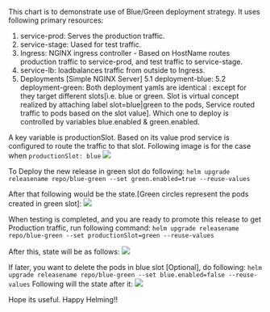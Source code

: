 This chart is to demonstrate use of Blue/Green deployment strategy.
It uses following primary resources:
1. service-prod: Serves the production traffic.
2. service-stage: Uased for test traffic.
3. Ingress: NGINX ingress controller - Based on HostName routes production traffic to service-prod, and test traffic to service-stage.
4. service-lb: loadbalances traffic from outside to Ingress.
5. Deployments [Simple NGINX Server]
    5.1 deployment-blue: 
    5.2 deployment-green:
    Both deployment yamls are identical : except for they target different slots[i.e. blue or green. Slot is virtual concept realized by attaching label slot=blue|green to the pods, Service routed traffic to pods based on the slot value]. Which one to deploy is controlled by variables blue.enabled & green.enabled.

A key variable is productionSlot. Based on its value prod service is configured to route the traffic to that slot.
Following image is for the case when `productionSlot: blue`
![](initialstate.png)

To Deploy the new release in green slot do following:
`helm upgrade releasename repo/blue-green --set green.enabled=true --reuse-values`

After that following would be the state.[Green circles represent the pods created in green slot]:
![](stage-green.png)

When testing is completed, and you are ready to promote this release to get Production traffic, run following command:
`helm upgrade releasename repo/blue-green --set productionSlot=green --reuse-values`

After this, state will be as follows:
![](prod-green.png)

If later, you want to delete the pods in blue slot [Optional], do following:
`helm upgrade releasename repo/blue-green --set blue.enabled=false --reuse-values`
Following will the state after it:
![](prod-green-no-blue.png)

Hope its useful. Happy Helming!!